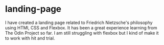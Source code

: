 # landing-page

I have created a landing page related to Friedrich Nietzsche's philosophy using HTMl, CSS and Flexbox. It has been a great experience learning from The Odin Project so far. I am still struggling with flexbox but I kind of make it to work with hit and trial.
